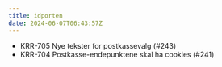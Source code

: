 ```yaml
---
title: idporten
date: 2024-06-07T06:43:57Z
---
```

- KRR-705 Nye tekster for postkassevalg (#243)
- KRR-704 Postkasse-endepunktene skal ha cookies (#241)

